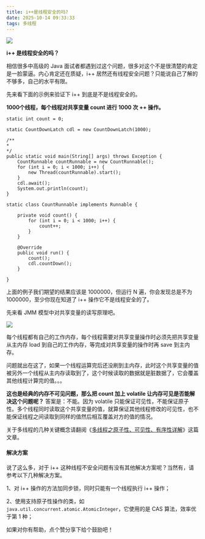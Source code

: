 ```yaml
---
title: i++是线程安全的吗?
date: 2025-10-14 09:33:33
tags: 多线程
---
```


![](http://img.javastack.cn/18-6-8/12258861.jpg)

**i++ 是线程安全的吗？**

相信很多中高级的 Java 面试者都遇到过这个问题，很多对这个不是很清楚的肯定是一脸蒙逼。内心肯定还在质疑，i++ 居然还有线程安全问题？只能说自己了解的不够多，自己的水平有限。

先来看下面的示例来验证下 i++ 到底是不是线程安全的。

**1000个线程，每个线程对共享变量 count 进行 1000 次 ++ 操作。**

```
static int count = 0;

static CountDownLatch cdl = new CountDownLatch(1000);

/**
* 
*/
public static void main(String[] args) throws Exception {
	CountRunnable countRunnable = new CountRunnable();
	for (int i = 0; i < 1000; i++) {
		new Thread(countRunnable).start();
	}
	cdl.await();
	System.out.println(count);
}

static class CountRunnable implements Runnable {

	private void count() {
		for (int i = 0; i < 1000; i++) {
			count++;
		}
	}

	@Override
	public void run() {
		count();
		cdl.countDown();
	}

}
```

上面的例子我们期望的结果应该是 1000000，但运行 N 遍，你会发现总是不为 1000000，至少你现在知道了 i++ 操作它不是线程安全的了。

先来看 JMM 模型中对共享变量的读写原理吧。

![](http://img.javastack.cn/18-6-8/60972585.jpg)

每个线程都有自己的工作内存，每个线程需要对共享变量操作时必须先把共享变量从主内存 load 到自己的工作内存，等完成对共享变量的操作时再 save 到主内存。

问题就出在这了，如果一个线程运算完后还没刷到主内存，此时这个共享变量的值被另外一个线程从主内存读取到了，这个时候读取的数据就是脏数据了，它会覆盖其他线程计算完的值。。。

**这也是经典的内存不可见问题，那么把 count 加上 volatile 让内存可见是否能解决这个问题呢？** 答案是：不能。因为 volatile 只能保证可见性，不能保证原子性。多个线程同时读取这个共享变量的值，就算保证其他线程修改的可见性，也不能保证线程之间读取到同样的值然后相互覆盖对方的值的情况。

关于多线程的几种关键概念请翻阅《[多线程之原子性、可见性、有序性详解](https://mp.weixin.qq.com/s/DWaxnysIQ8NSWN1NME_HvA)》这篇文章。

#### 解决方案

说了这么多，对于 i++ 这种线程不安全问题有没有其他解决方案呢？当然有，请参考以下几种解决方案。

1、对 i++ 操作的方法加同步锁，同时只能有一个线程执行 i++ 操作；

2、使用支持原子性操作的类，如 `java.util.concurrent.atomic.AtomicInteger`，它使用的是 CAS 算法，效率优于第 1 种；

如果对你有帮助，点个赞分享下给个鼓励吧！
